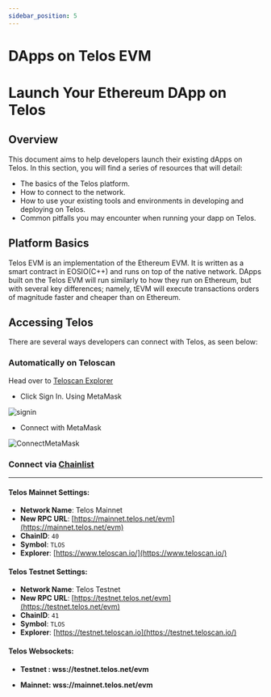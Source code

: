 ```yaml
---
sidebar_position: 5
---
```



# DApps on Telos EVM

# Launch Your Ethereum DApp on Telos

## Overview

This document aims to help developers launch their existing dApps on Telos. In this section, you will find a series of resources that will detail:

- The basics of the Telos platform.
- How to connect to the network. 
- How to use your existing tools and environments in developing and deploying on Telos. 
- Common pitfalls you may encounter when running your dapp on Telos.

## Platform Basics

Telos EVM is an implementation of the Ethereum EVM. It is written as a smart contract in EOSIO(C++) and runs on top of the native network. DApps built on the Telos EVM will run similarly to how they run on Ethereum, but with several key differences; namely, tEVM will execute transactions orders of magnitude faster and cheaper than on Ethereum. 

## Accessing Telos 

There are several ways developers can connect with Telos, as seen below:

### Automatically on Teloscan

Head over to [Teloscan Explorer](https://teloscan.io)

- Click Sign In. Using MetaMask

![signin](/img/sign_in_teloscan.png)

- Connect with MetaMask

![ConnectMetaMask](/img/Connect_Metamask.png)

### Connect via [Chainlist](https://chainlist.org/?search=Telos) 
-------                             ---------

#### **Telos Mainnet Settings:**

* **Network Name**: Telos Mainnet 
* **New RPC URL**: [https://mainnet.telos.net/evm](https://mainnet.telos.net/evm)
* **ChainID**: `40`
* **Symbol**: `TLOS`
* **Explorer**: [https://www.teloscan.io/](https://www.teloscan.io/)

#### **Telos Testnet Settings:**

* **Network Name**: Telos Testnet
* **New RPC URL**: [https://testnet.telos.net/evm](https://testnet.telos.net/evm)
* **ChainID**: `41`
* **Symbol**: `TLOS`
* **Explorer**: [https://testnet.teloscan.io](https://testnet.teloscan.io/)

#### **Telos Websockets:**

* **Testnet : wss://testnet.telos.net/evm**

* **Mainnet: wss://mainnet.telos.net/evm**

